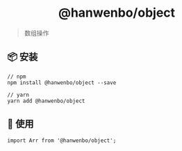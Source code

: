 <h1 align="center">@hanwenbo/object</h1>

> 数组操作

## 📦 安装

```
// npm
npm install @hanwenbo/object --save

// yarn
yarn add @hanwenbo/object

```

## 🔨 使用

```
import Arr from '@hanwenbo/object';

```
